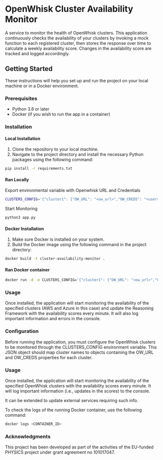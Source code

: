 # OpenWhisk Cluster Availability Monitor

A service to monitor the health of OpenWhisk clusters. This application continuously checks the availability of your clusters by invoking a mock function to each registered cluster, then stores the response over time to calculate a weekly availability score. Changes in the availability score are tracked and logged accordingly. 


## Getting Started

These instructions will help you set up and run the project on your local machine or in a Docker environment.

### Prerequisites

- Python 3.8 or later
- Docker (if you wish to run the app in a container)

### Installation

#### Local Installation

1. Clone the repository to your local machine.
2. Navigate to the project directory and install the necessary Python packages using the following command:

```bash
pip install -r requirements.txt
```

#### Ran Locally

Export environmental variable with Openwhisk URL and Credentials
```bash
CLUSTERS_CONFIG='{"cluster1": {"OW_URL": "<ow_url>","OW_CREDS": "<user>:<pass>"},"clusterN": {"OW_URL": "ow_url","OW_CREDS": "<ow_user>:<ow_pass>"}}'```
```
Start Monitoring

```bash
python3 app.py
```

#### Docker Installation
1. Make sure Docker is installed on your system.
2. Build the Docker image using the following command in the project directory:
```bash
docker build -t cluster-availability-monitor .
```
#### Ran Docker container

```bash
docker run -d -e CLUSTERS_CONFIG='{"cluster1": {"OW_URL": "<ow_url>","OW_CREDS": "<user>:<pass>"},"clusterN": {"OW_URL": "ow_url","OW_CREDS": "<ow_user>:<ow_pass>"}}' cluster-availability-monitor
```

### Usage
Once installed, the application will start monitoring the availability of the specified clusters (AWS and Azure in this case) and update the Reasoning Framework with the availability scores every minute. It will also log important information and errors in the console.

### Configuration
Before running the application, you must configure the OpenWhisk clusters to be monitored through the CLUSTERS_CONFIG environment variable. This JSON object should map cluster names to objects containing the OW_URL and OW_CREDS properties for each cluster.

### Usage
Once installed, the application will start monitoring the availability of the specified OpenWhisk clusters with the availability scores every minute. It will log important information (i.e., updates in the scores) to the console.

It can be extended to update external services requiring such info. 

To check the logs of the running Docker container, use the following command:

```bash
docker logs <CONTAINER_ID>
```

### Acknowledgments

This project has been developed as part of the activities of the EU-funded PHYSICS project under grant agreement no 101017047.
